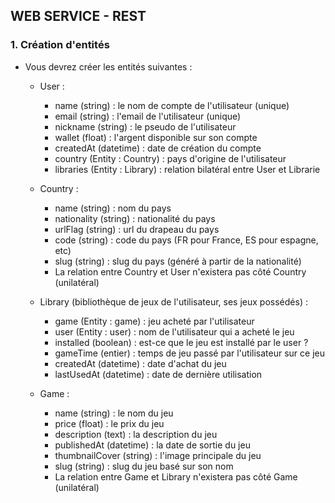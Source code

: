 
## WEB SERVICE - REST

### 1. Création d'entités

- Vous devrez créer les entités suivantes :
  - User :
    - name (string) : le nom de compte de l'utilisateur (unique)
    - email (string) : l'email de l'utilisateur (unique)
    - nickname (string) : le pseudo de l'utilisateur
    - wallet (float) : l'argent disponible sur son compte
    - createdAt (datetime) : date de création du compte
    - country (Entity : Country) : pays d'origine de l'utilisateur
    - libraries (Entity : Library) : relation bilatéral entre User et Librarie

  - Country :
    - name (string) : nom du pays
    - nationality (string) : nationalité du pays
    - urlFlag (string) : url du drapeau du pays
    - code (string) : code du pays (FR pour France, ES pour espagne, etc)
    - slug (string) : slug du pays (généré à partir de la nationalité)
    - La relation entre Country et User n'existera pas côté Country (unilatéral)

  - Library (bibliothèque de jeux de l'utilisateur, ses jeux possédés) :
    - game (Entity : game) : jeu acheté par l'utilisateur
    - user (Entity : user) : nom de l'utilisateur qui a acheté le jeu
    - installed (boolean) : est-ce que le jeu est installé par le user ?
    - gameTime (entier) : temps de jeu passé par l'utilisateur sur ce jeu
    - createdAt (datetime) : date d'achat du jeu
    - lastUsedAt (datetime) : date de dernière utilisation

  - Game :
    - name (string) : le nom du jeu
    - price (float) : le prix du jeu
    - description (text) : la description du jeu
    - publishedAt (datetime) : la date de sortie du jeu
    - thumbnailCover (string) : l'image principale du jeu
    - slug (string) : slug du jeu basé sur son nom
    - La relation entre Game et Library n'existera pas côté Game (unilatéral)
    
